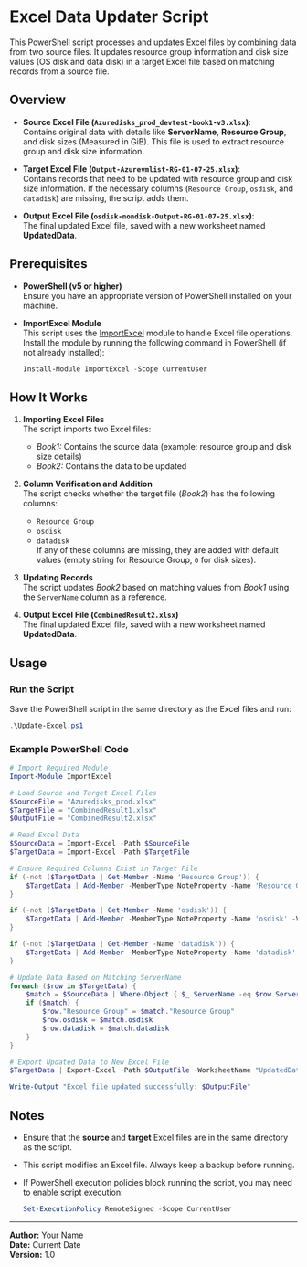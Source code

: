 # Excel Data Updater Script

This PowerShell script processes and updates Excel files by combining data from two source files. It updates resource group information and disk size values (OS disk and data disk) in a target Excel file based on matching records from a source file.

## Overview

- **Source Excel File (`Azuredisks_prod_devtest-book1-v3.xlsx`)**:  
  Contains original data with details like **ServerName**, **Resource Group**, and disk sizes (Measured in GiB). This file is used to extract resource group and disk size information.

- **Target Excel File (`Output-Azurevmlist-RG-01-07-25.xlsx`)**:  
  Contains records that need to be updated with resource group and disk size information. If the necessary columns (`Resource Group`, `osdisk`, and `datadisk`) are missing, the script adds them.

- **Output Excel File (`osdisk-nondisk-Output-RG-01-07-25.xlsx`)**:  
  The final updated Excel file, saved with a new worksheet named **UpdatedData**.

## Prerequisites  

- **PowerShell (v5 or higher)**  
  Ensure you have an appropriate version of PowerShell installed on your machine.

- **ImportExcel Module**  
  This script uses the [ImportExcel](https://github.com/dfinke/ImportExcel) module to handle Excel file operations.  
  Install the module by running the following command in PowerShell (if not already installed):

  ```powershell
  Install-Module ImportExcel -Scope CurrentUser
  ```

## How It Works

1. **Importing Excel Files**  
   The script imports two Excel files:  
   - *Book1:* Contains the source data (example: resource group and disk size details)  
   - *Book2:* Contains the data to be updated  

2. **Column Verification and Addition**  
   The script checks whether the target file (*Book2*) has the following columns:  
   - `Resource Group`  
   - `osdisk`  
   - `datadisk`  
   If any of these columns are missing, they are added with default values (empty string for Resource Group, `0` for disk sizes).  

3. **Updating Records**  
   The script updates *Book2* based on matching values from *Book1* using the `ServerName` column as a reference.  

4. **Output Excel File (`CombinedResult2.xlsx`)**  
   The final updated Excel file, saved with a new worksheet named **UpdatedData**.  

## Usage

### Run the Script

Save the PowerShell script in the same directory as the Excel files and run:

```powershell
.\Update-Excel.ps1
```

### Example PowerShell Code

```powershell
# Import Required Module
Import-Module ImportExcel

# Load Source and Target Excel Files
$SourceFile = "Azuredisks_prod.xlsx"
$TargetFile = "CombinedResult1.xlsx"
$OutputFile = "CombinedResult2.xlsx"

# Read Excel Data
$SourceData = Import-Excel -Path $SourceFile
$TargetData = Import-Excel -Path $TargetFile

# Ensure Required Columns Exist in Target File
if (-not ($TargetData | Get-Member -Name 'Resource Group')) {
    $TargetData | Add-Member -MemberType NoteProperty -Name 'Resource Group' -Value ''
}

if (-not ($TargetData | Get-Member -Name 'osdisk')) {
    $TargetData | Add-Member -MemberType NoteProperty -Name 'osdisk' -Value 0
}

if (-not ($TargetData | Get-Member -Name 'datadisk')) {
    $TargetData | Add-Member -MemberType NoteProperty -Name 'datadisk' -Value 0
}

# Update Data Based on Matching ServerName
foreach ($row in $TargetData) {
    $match = $SourceData | Where-Object { $_.ServerName -eq $row.ServerName }
    if ($match) {
        $row."Resource Group" = $match."Resource Group"
        $row.osdisk = $match.osdisk
        $row.datadisk = $match.datadisk
    }
}

# Export Updated Data to New Excel File
$TargetData | Export-Excel -Path $OutputFile -WorksheetName "UpdatedData" -AutoSize

Write-Output "Excel file updated successfully: $OutputFile"
```

## Notes

- Ensure that the **source** and **target** Excel files are in the same directory as the script.  
- This script modifies an Excel file. Always keep a backup before running.  
- If PowerShell execution policies block running the script, you may need to enable script execution:

  ```powershell
  Set-ExecutionPolicy RemoteSigned -Scope CurrentUser
  ```

---

**Author:** Your Name  
**Date:** Current Date  
**Version:** 1.0  
